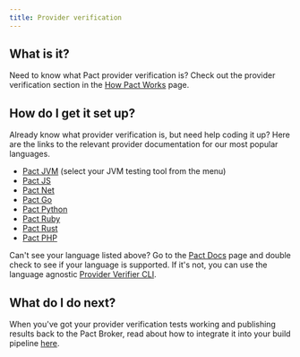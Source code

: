 ```yaml
---
title: Provider verification
---
```


<!-- This page is linked to from the output from the publish contracts endpoint. It is not meant to have a side bar. -->

## What is it?

Need to know what Pact provider verification is? Check out the provider verification section in the [How Pact Works](/getting_started/how_pact_works#provider-verification) page.

## How do I get it set up?

Already know what provider verification is, but need help coding it up? Here are the links to the relevant provider documentation for our most popular languages.

* [Pact JVM](/implementation_guides/jvm/provider_menu) (select your JVM testing tool from the menu)
* [Pact JS](/implementation_guides/javascript/readme#provider-api-testing)
* [Pact Net](/implementation_guides/net/readme#service-provider)
* [Pact Go](/implementation_guides/go/readme#provider-api-testing)
* [Pact Python](/implementation_guides/python/readme#verifying-pacts-against-a-service)
* [Pact Ruby](/implementation_guides/ruby/verifying_pacts)
* [Pact Rust](/implementation_guides/rust/pact_verifier_cli)
* [Pact PHP](https://github.com/pact-foundation/pact-php/#basic-provider-usage)

Can't see your language listed above? Go to the [Pact Docs](/implementation_guides/) page and double check to see if your language is supported. If it's not, you can use the language agnostic [Provider Verifier CLI](/implementation_guides/cli#provider-verifier).

## What do I do next?

When you've got your provider verification tests working and publishing results back to the Pact Broker, read about how to integrate it into your build pipeline [here](/pact_nirvana/step_4).
